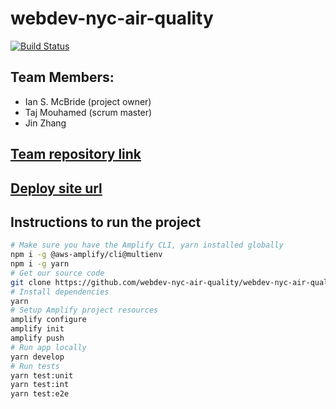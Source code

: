 # webdev-nyc-air-quality

[![Build Status](https://travis-ci.org/webdev-nyc-air-quality/webdev-nyc-air-quality.svg?branch=master)](https://travis-ci.org/webdev-nyc-air-quality/webdev-nyc-air-quality)

## Team Members:
- Ian S. McBride (project owner)
- Taj Mouhamed (scrum master)
- Jin Zhang

## [Team repository link](https://github.com/webdev-nyc-air-quality/webdev-nyc-air-quality)

## [Deploy site url](https://master.d2mdn3yvvbw50z.amplifyapp.com)

## Instructions to run the project
```bash
# Make sure you have the Amplify CLI, yarn installed globally
npm i -g @aws-amplify/cli@multienv
npm i -g yarn
# Get our source code
git clone https://github.com/webdev-nyc-air-quality/webdev-nyc-air-quality
# Install dependencies
yarn
# Setup Amplify project resources
amplify configure
amplify init
amplify push
# Run app locally
yarn develop
# Run tests
yarn test:unit
yarn test:int
yarn test:e2e
```
